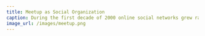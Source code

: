 ```yaml
---
title: Meetup as Social Organization
caption: During the first decade of 2000 online social networks grew rapidly, sometimes in favor of real social networks, but there are many cases, such as the meetups, which enable users to dynamically organize ad-hoc groups, which reduces the need for big, rigid, and hierarchical structures that have dominated the social organizations of the past.
image_url: /images/meetup.png
---
```

